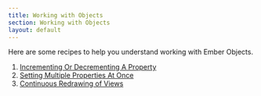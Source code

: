 ```yaml
---
title: Working with Objects
section: Working with Objects
layout: default
---
```

Here are some recipes to help you understand working with Ember Objects.

1. [Incrementing Or Decrementing A Property](./incrementing_or_decrementing_a_property)
1. [Setting Multiple Properties At Once](./setting_multiple_properties_at_once)
1. [Continuous Redrawing of Views](./continuous_redrawing_of_views)
